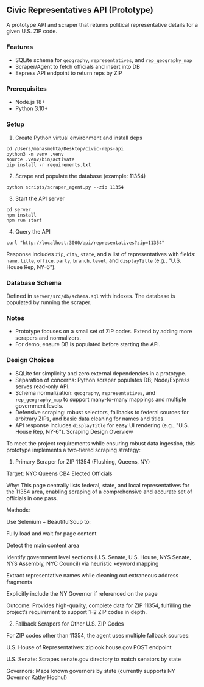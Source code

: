 ## Civic Representatives API (Prototype)

A prototype API and scraper that returns political representative details for a given U.S. ZIP code.

### Features
- SQLite schema for `geography`, `representatives`, and `rep_geography_map`
- Scraper/Agent to fetch officials and insert into DB
- Express API endpoint to return reps by ZIP

### Prerequisites
- Node.js 18+
- Python 3.10+

### Setup
1) Create Python virtual environment and install deps
```
cd /Users/manasmehta/Desktop/civic-reps-api
python3 -m venv .venv
source .venv/bin/activate
pip install -r requirements.txt
```

2) Scrape and populate the database (example: 11354)
```
python scripts/scraper_agent.py --zip 11354
```

3) Start the API server
```
cd server
npm install
npm run start
```

4) Query the API
```
curl "http://localhost:3000/api/representatives?zip=11354"
```

Response includes `zip`, `city`, `state`, and a list of representatives with fields:
`name`, `title`, `office`, `party`, `branch`, `level`, and `displayTitle` (e.g., "U.S. House Rep, NY-6").

### Database Schema
Defined in `server/src/db/schema.sql` with indexes. The database is populated by running the scraper.

### Notes
- Prototype focuses on a small set of ZIP codes. Extend by adding more scrapers and normalizers.
- For demo, ensure DB is populated before starting the API.

### Design Choices
- SQLite for simplicity and zero external dependencies in a prototype.
- Separation of concerns: Python scraper populates DB; Node/Express serves read-only API.
- Schema normalization: `geography`, `representatives`, and `rep_geography_map` to support many-to-many mappings and multiple government levels.
- Defensive scraping: robust selectors, fallbacks to federal sources for arbitrary ZIPs, and basic data cleaning for names and titles.
- API response includes `displayTitle` for easy UI rendering (e.g., "U.S. House Rep, NY-6").
Scraping Design Overview

To meet the project requirements while ensuring robust data ingestion, this prototype implements a two-tiered scraping strategy:

1. Primary Scraper for ZIP 11354 (Flushing, Queens, NY)

Target: NYC Queens CB4 Elected Officials

Why: This page centrally lists federal, state, and local representatives for the 11354 area, enabling scraping of a comprehensive and accurate set of officials in one pass.

Methods:

Use Selenium + BeautifulSoup to:

Fully load and wait for page content

Detect the main content area

Identify government level sections (U.S. Senate, U.S. House, NYS Senate, NYS Assembly, NYC Council) via heuristic keyword mapping

Extract representative names while cleaning out extraneous address fragments

Explicitly include the NY Governor if referenced on the page

Outcome:
Provides high-quality, complete data for ZIP 11354, fulfilling the project’s requirement to support 1–2 ZIP codes in depth.

2. Fallback Scrapers for Other U.S. ZIP Codes

For ZIP codes other than 11354, the agent uses multiple fallback sources:

U.S. House of Representatives: ziplook.house.gov POST endpoint

U.S. Senate: Scrapes senate.gov directory
 to match senators by state

Governors: Maps known governors by state (currently supports NY Governor Kathy Hochul)
